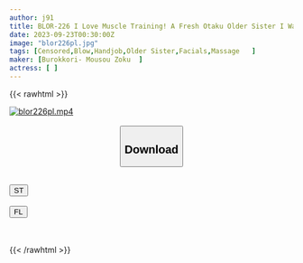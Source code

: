 ```yaml
---
author: j91
title: BLOR-226 I Love Muscle Training! A Fresh Otaku Older Sister I Was Excited About Talking About Otaku Until A Little While Ago, But When I Got A Big Cock Into A Female Face... I Ended Up With A Serious Dirty Copulation!
date: 2023-09-23T00:30:00Z
image: "blor226pl.jpg"
tags: [Censored,Blow,Handjob,Older Sister,Facials,Massage	]
maker: [Burokkori- Mousou Zoku  ]
actress: [ ]
---
```



{{< rawhtml >}}

<div class="video" data-videoid="4wXv3eJzkRCK0VL">
    <a href="javascript:;">
        <img src="https://my.j91.asia/posts/blor226pl/blor226pl.jpg" width="WIDTH" height="HEIGHT" alt="blor226pl.mp4" loading="lazy">
    </a>
</div>

<script type="text/javascript" src="https://j91.asia/asset/on-demand-st.js"></script>

<br>
  <link rel="stylesheet" href="https://j91.asia/asset/bs5.css">
  
  <center>
  <button class="btn btn-primary" type="button" data-bs-toggle="collapse" data-bs-target=".multi-collapse" aria-expanded="false" aria-controls="multiCollapseExample1 multiCollapseExample2"><h2>Download</h2></button></center>
</p>
<div class="row">
  <div class="col">
    <div class="collapse multi-collapse" id="multiCollapseExample1">
      <div class="card card-body">
	      	      <br>
<div class="buttons">  
<a href="https://streamtape.to/v/4wXv3eJzkRCK0VL"><button class="btn-hover color-3"><i class="fa fa-download"></i> ST</button></a></div>
    </div>
  </div>
</div>
  <div class="col">
    <div class="collapse multi-collapse" id="multiCollapseExample2">
      <div class="card card-body">
	      <br>
<div class="buttons">
    <a href="https://filelions.online/f/pd2tmed4ny50"><button class="btn-hover color-9"><i class="fa fa-download"></i> FL</button></a></div>
<br><br>
      </div>
    </div>
  </div>
</div>

{{< /rawhtml >}}

